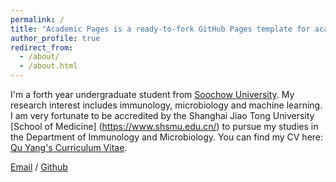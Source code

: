 ```yaml
---
permalink: /
title: "Academic Pages is a ready-to-fork GitHub Pages template for academic personal websites"
author_profile: true
redirect_from: 
  - /about/
  - /about.html
---
```


I'm a forth year undergraduate student from [Soochow University](https://www.suda.edu.cn/). My research interest includes immunology, microbiology and machine learning.
I am very fortunate to be accredited by the Shanghai Jiao Tong University [School of Medicine] (https://www.shsmu.edu.cn/) to pursue my studies in the Department of Immunology and Microbiology. 
You can find my CV here: [Qu Yang's Curriculum Vitae](../assets/Curriculum_Vitae.pdf).

[Email](mailto:2130401060@stu.suda.edu.cn) / [Github](https://github.com/erin00000) 
